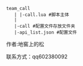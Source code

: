     team_call
       | |-call.lua #脚本主体
       |
       |-call #配置文件存放文件夹
       |-api_list.json #配置文件

作者:地窖上的松

联系方式：qq602380092
